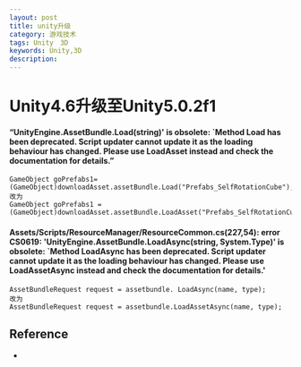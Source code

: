 ```yaml
---
layout: post
title: unity升级
category: 游戏技术
tags: Unity　3D
keywords: Unity,3D
description: 
---
```


# Unity4.6升级至Unity5.0.2f1

#### “UnityEngine.AssetBundle.Load(string)' is obsolete: `Method Load has been deprecated. Script updater cannot update it as the loading behaviour has changed. Please use LoadAsset instead and check the documentation for details.”

```
GameObject goPrefabs1= (GameObject)downloadAsset.assetBundle.Load("Prefabs_SelfRotationCube");
改为
GameObject goPrefabs1 = (GameObject)downloadAsset.assetBundle.LoadAsset("Prefabs_SelfRotationCube");
```
#### Assets/Scripts/ResourceManager/ResourceCommon.cs(227,54): error CS0619: 'UnityEngine.AssetBundle.LoadAsync(string, System.Type)' is obsolete: `Method LoadAsync has been deprecated. Script updater cannot update it as the loading behaviour has changed. Please use LoadAssetAsync instead and check the documentation for details.'

```
AssetBundleRequest request = assetbundle. LoadAsync(name, type);
改为
AssetBundleRequest request = assetbundle.LoadAssetAsync(name, type);
```

## Reference
* 
